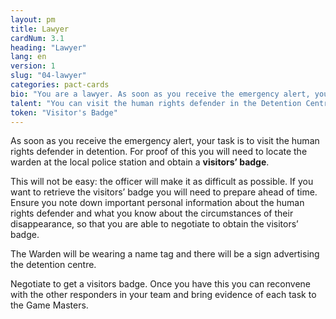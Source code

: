 ```yaml
---
layout: pm
title: Lawyer
cardNum: 3.1
heading: "Lawyer"
lang: en
version: 1
slug: "04-lawyer"
categories: pact-cards
bio: "You are a lawyer. As soon as you receive the emergency alert, your task is to visit the human rights defender in detention. You need to establish connection with them in order to verify their detention, as well as to agree on a legal course of action for their release."
talent: "You can visit the human rights defender in the Detention Centre"
token: "Visitor's Badge"
---
```

As soon as you receive the emergency alert, your task is to visit the human rights defender in detention. For proof of this you will need to locate the warden at the local police station and obtain a **visitors’ badge**.

This will not be easy: the officer will make it as difficult as possible. If you want to retrieve the visitors’ badge you will need to prepare ahead of time. Ensure you note down important personal information about the human rights defender and what you know about the circumstances of their disappearance, so that you are able to negotiate to obtain the visitors’ badge.

The Warden will be wearing a name tag and there will be a sign advertising the detention centre.

Negotiate to get a visitors badge. Once you have this you can reconvene with the other responders in your team and bring evidence of each task to the Game Masters.
